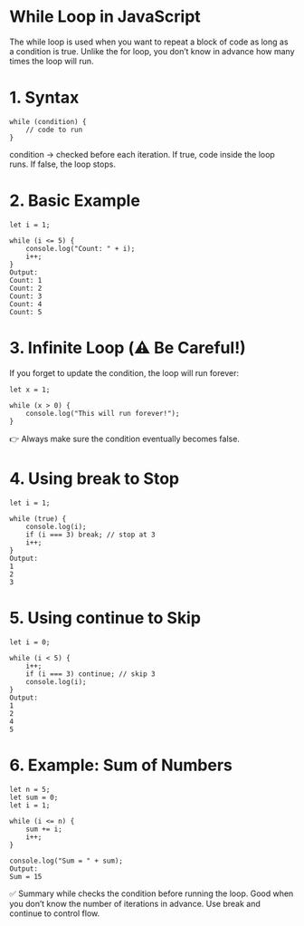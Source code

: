 # While Loop in JavaScript
The while loop is used when you want to repeat a block of code as long as a condition is true.
Unlike the for loop, you don’t know in advance how many times the loop will run.

# 1. Syntax
```
while (condition) {
    // code to run
}
```
condition → checked before each iteration.
If true, code inside the loop runs.
If false, the loop stops.

# 2. Basic Example
```
let i = 1;

while (i <= 5) {
    console.log("Count: " + i);
    i++;
}
Output:
Count: 1
Count: 2
Count: 3
Count: 4
Count: 5
```

# 3. Infinite Loop (⚠️ Be Careful!)
If you forget to update the condition, the loop will run forever:
```
let x = 1;

while (x > 0) {
    console.log("This will run forever!");
}
```
👉 Always make sure the condition eventually becomes false.

# 4. Using break to Stop
```
let i = 1;

while (true) {
    console.log(i);
    if (i === 3) break; // stop at 3
    i++;
}
Output:
1
2
3
```

# 5. Using continue to Skip
```
let i = 0;

while (i < 5) {
    i++;
    if (i === 3) continue; // skip 3
    console.log(i);
}
Output:
1
2
4
5
```

# 6. Example: Sum of Numbers
```
let n = 5;
let sum = 0;
let i = 1;

while (i <= n) {
    sum += i;
    i++;
}

console.log("Sum = " + sum);
Output:
Sum = 15
```
✅ Summary
while checks the condition before running the loop.
Good when you don’t know the number of iterations in advance.
Use break and continue to control flow.
